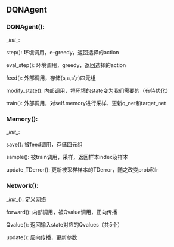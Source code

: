## DQNAgent

### DQNAgent():

\__init__:

step(): 环境调用，e-greedy，返回选择的action

eval_step(): 环境调用，greedy，返回选择的action

feed(): 外部调用，存储(s,a,s’,r)四元组

modify_state(): 内部调用，将环境的state变为我们需要的（有待优化）

train(): 外部调用，对self.memory进行采样、更新q_net和target_net

 

### Memory():

\__init__:

save(): 被feed调用，存储四元组

sample(): 被train调用，采样，返回样本index及样本

update_TDerror(): 更新被采样样本的TDerror，随之改变prob和lr

 

### Network():

\__init__(): 定义网络

forward(): 内部调用，被Qvalue调用，正向传播

Qvalue(): 返回输入state对应的Qvalues（共5个）

update(): 反向传播，更新参数